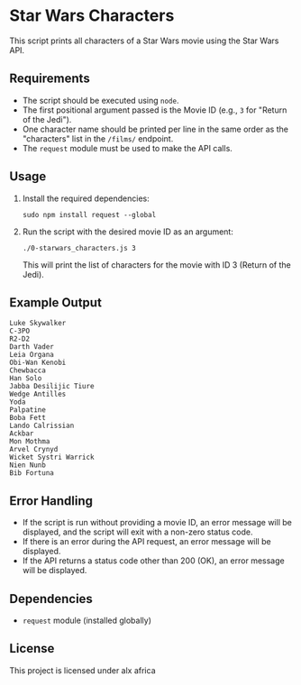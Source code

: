 # Star Wars Characters

This script prints all characters of a Star Wars movie using the Star Wars API.

## Requirements

- The script should be executed using `node`.
- The first positional argument passed is the Movie ID (e.g., `3` for "Return of the Jedi").
- One character name should be printed per line in the same order as the "characters" list in the `/films/` endpoint.
- The `request` module must be used to make the API calls.

## Usage

1. Install the required dependencies:
   ```
   sudo npm install request --global
   ```

2. Run the script with the desired movie ID as an argument:
   ```
   ./0-starwars_characters.js 3
   ```

   This will print the list of characters for the movie with ID 3 (Return of the Jedi).

## Example Output

```
Luke Skywalker
C-3PO
R2-D2
Darth Vader
Leia Organa
Obi-Wan Kenobi
Chewbacca
Han Solo
Jabba Desilijic Tiure
Wedge Antilles
Yoda
Palpatine
Boba Fett
Lando Calrissian
Ackbar
Mon Mothma
Arvel Crynyd
Wicket Systri Warrick
Nien Nunb
Bib Fortuna
```

## Error Handling

- If the script is run without providing a movie ID, an error message will be displayed, and the script will exit with a non-zero status code.
- If there is an error during the API request, an error message will be displayed.
- If the API returns a status code other than 200 (OK), an error message will be displayed.

## Dependencies

- `request` module (installed globally)

## License

This project is licensed under alx africa
